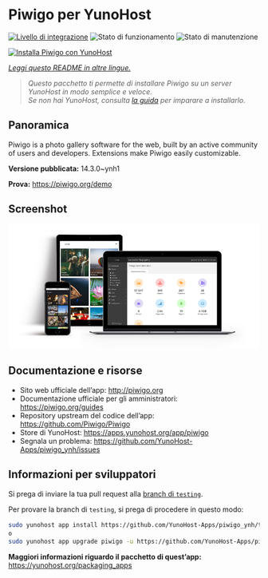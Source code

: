 <!--
N.B.: Questo README è stato automaticamente generato da <https://github.com/YunoHost/apps/tree/master/tools/readme_generator>
NON DEVE essere modificato manualmente.
-->

# Piwigo per YunoHost

[![Livello di integrazione](https://dash.yunohost.org/integration/piwigo.svg)](https://dash.yunohost.org/appci/app/piwigo) ![Stato di funzionamento](https://ci-apps.yunohost.org/ci/badges/piwigo.status.svg) ![Stato di manutenzione](https://ci-apps.yunohost.org/ci/badges/piwigo.maintain.svg)

[![Installa Piwigo con YunoHost](https://install-app.yunohost.org/install-with-yunohost.svg)](https://install-app.yunohost.org/?app=piwigo)

*[Leggi questo README in altre lingue.](./ALL_README.md)*

> *Questo pacchetto ti permette di installare Piwigo su un server YunoHost in modo semplice e veloce.*  
> *Se non hai YunoHost, consulta [la guida](https://yunohost.org/install) per imparare a installarlo.*

## Panoramica

Piwigo is a photo gallery software for the web, built by an active community of users and developers. Extensions make Piwigo easily customizable.


**Versione pubblicata:** 14.3.0~ynh1

**Prova:** <https://piwigo.org/demo>

## Screenshot

![Screenshot di Piwigo](./doc/screenshots/screenshot_Piwigo.jpg)

## Documentazione e risorse

- Sito web ufficiale dell’app: <http://piwigo.org>
- Documentazione ufficiale per gli amministratori: <https://piwigo.org/guides>
- Repository upstream del codice dell’app: <https://github.com/Piwigo/Piwigo>
- Store di YunoHost: <https://apps.yunohost.org/app/piwigo>
- Segnala un problema: <https://github.com/YunoHost-Apps/piwigo_ynh/issues>

## Informazioni per sviluppatori

Si prega di inviare la tua pull request alla [branch di `testing`](https://github.com/YunoHost-Apps/piwigo_ynh/tree/testing).

Per provare la branch di `testing`, si prega di procedere in questo modo:

```bash
sudo yunohost app install https://github.com/YunoHost-Apps/piwigo_ynh/tree/testing --debug
o
sudo yunohost app upgrade piwigo -u https://github.com/YunoHost-Apps/piwigo_ynh/tree/testing --debug
```

**Maggiori informazioni riguardo il pacchetto di quest’app:** <https://yunohost.org/packaging_apps>
